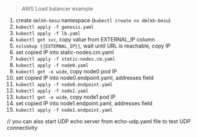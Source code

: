 > AWS Load balancer example

1)  create `dmlkh-besu` namespace (`kubectl create ns dmlkh-besu`)
2) `kubectl apply -f genesis.yaml`
3) `kubectl apply -f lb.yaml`
4) `kubectl get svc`, copy value from EXTERNAL_IP column
5) `nslookup {{EXTERNAL_IP}}`, wait until URL is reachable, copy IP
6) set copied IP into static-nodes.cm.yaml
7) `kubectl apply -f static-nodes.cm.yaml`
8) `kubectl apply -f node0.yaml`
9) `kubectl get -o wide`, copy node0 pod IP
10) set copied IP into node0.endpoint.yaml, addresses field
11) `kubectl apply -f node0.endpoint.yaml`
12) `kubectl apply -f node1.yaml`
13) `kubectl get -o wide`, copy node1 pod IP
14) set copied IP into node1.endpoint.yaml, addresses field
15) `kubectl apply -f node1.endpoint.yaml`

// you can also start UDP echo server from echo-udp.yaml file to test UDP connectivity
